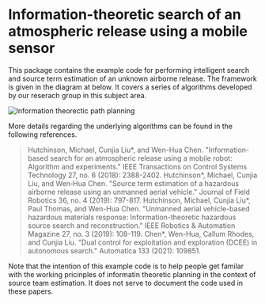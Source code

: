 # Information-theoretic search of an atmospheric release using a mobile sensor

This package contains the example code for performing intelligent search and source term estimation of an unknown airborne release. The framework is given in the diagram at below. It covers a series of algorithms developed by our reserach group in this subject area. 

![Information theorectic path planning](https://github.com/lcj-1234/lcj-1234.github.io/blob/master/images/IPP_diagram.png)

More details regarding the underlying algorithms can be found in the following references.
> Hutchinson, Michael, Cunjia Liu*, and Wen-Hua Chen. "Information-based search for an atmospheric release using a mobile robot: Algorithm and experiments." IEEE Transactions on Control Systems Technology 27, no. 6 (2018): 2388-2402.
> Hutchinson*, Michael, Cunjia Liu, and Wen‐Hua Chen. "Source term estimation of a hazardous airborne release using an unmanned aerial vehicle." Journal of Field Robotics 36, no. 4 (2019): 797-817.
> Hutchinson, Michael, Cunjia Liu*, Paul Thomas, and Wen-Hua Chen. "Unmanned aerial vehicle-based hazardous materials response: Information-theoretic hazardous source search and reconstruction." IEEE Robotics & Automation Magazine 27, no. 3 (2019): 108-119.
> Chen*, Wen-Hua, Callum Rhodes, and Cunjia Liu. "Dual control for exploitation and exploration (DCEE) in autonomous search." Automatica 133 (2021): 109851.
 
Note that the intention of this example code is to help people get familar with the working pricinples of informatin theoretic planning in the context of source team estimation. It  does not serve to document the code used in these papers.   
